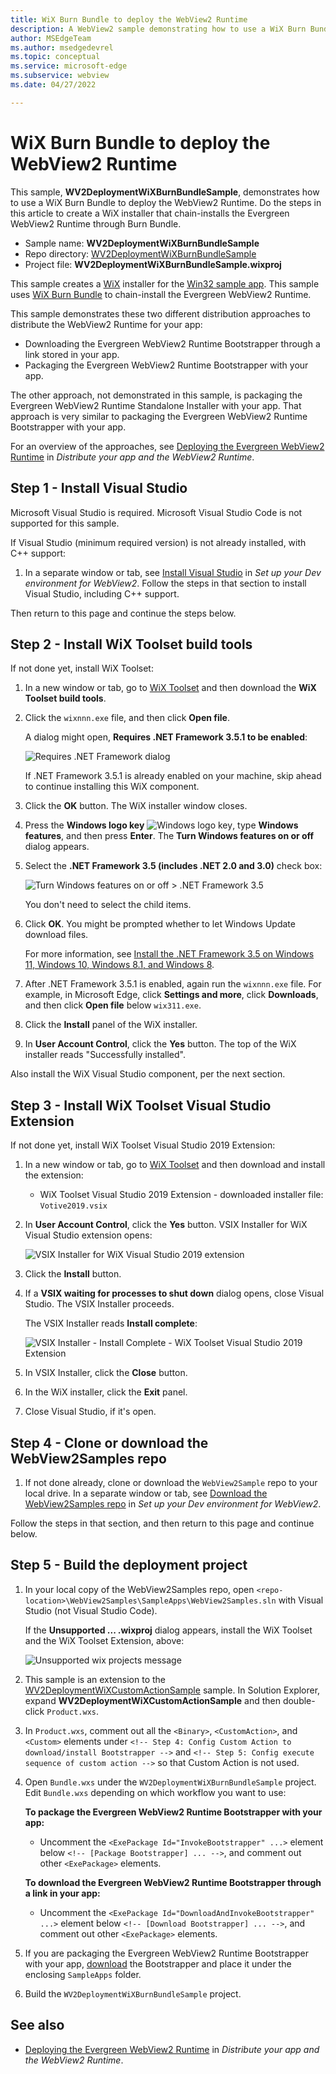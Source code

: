 ```yaml
---
title: WiX Burn Bundle to deploy the WebView2 Runtime
description: A WebView2 sample demonstrating how to use a WiX Burn Bundle to deploy the WebView2 Runtime.
author: MSEdgeTeam
ms.author: msedgedevrel
ms.topic: conceptual
ms.service: microsoft-edge
ms.subservice: webview
ms.date: 04/27/2022

---
```

# WiX Burn Bundle to deploy the WebView2 Runtime

This sample, **WV2DeploymentWiXBurnBundleSample**, demonstrates how to use a WiX Burn Bundle to deploy the WebView2 Runtime.  Do the steps in this article to create a WiX installer that chain-installs the Evergreen WebView2 Runtime through Burn Bundle.

*  Sample name: **WV2DeploymentWiXBurnBundleSample**
*  Repo directory: [WV2DeploymentWiXBurnBundleSample](https://github.com/MicrosoftEdge/WebView2Samples/tree/main/SampleApps/WV2DeploymentWiXBurnBundleSample)
*  Project file: **WV2DeploymentWiXBurnBundleSample.wixproj**

This sample creates a [WiX](https://wixtoolset.org/) installer for the [Win32 sample app](webview2apissample.md).  This sample uses [WiX Burn Bundle](https://wixtoolset.org/documentation/manual/v3/bundle/) to chain-install the Evergreen WebView2 Runtime.

<!-- todo: screenshot representing the success state -->

This sample demonstrates these two different distribution approaches to distribute the WebView2 Runtime for your app:
*  Downloading the Evergreen WebView2 Runtime Bootstrapper through a link stored in your app.
*  Packaging the Evergreen WebView2 Runtime Bootstrapper with your app.

The other approach, not demonstrated in this sample, is packaging the Evergreen WebView2 Runtime Standalone Installer with your app.  That approach is very similar to packaging the Evergreen WebView2 Runtime Bootstrapper with your app.

For an overview of the approaches, see [Deploying the Evergreen WebView2 Runtime](../concepts/distribution.md#deploying-the-evergreen-webview2-runtime) in _Distribute your app and the WebView2 Runtime_.


<!-- ====================================================================== -->
## Step 1 - Install Visual Studio

Microsoft Visual Studio is required.  Microsoft Visual Studio Code is not supported for this sample.

If Visual Studio (minimum required version) is not already installed, with C++ support:

1. In a separate window or tab, see [Install Visual Studio](../how-to/machine-setup.md#install-visual-studio) in _Set up your Dev environment for WebView2_.  Follow the steps in that section to install Visual Studio, including C++ support.

Then return to this page and continue the steps below.


<!-- ====================================================================== -->
## Step 2 - Install WiX Toolset build tools

If not done yet, install WiX Toolset:

<!-- todo: how to make "Unsupported" go away?  what to say about it?
If you haven't installed WiX tools, the WiX deployment projects in Solution Explorer are marked as "Unsupported":

![Review project changes > Unsupported > .wixproj](./wv2deploymentwixburnbundlesample-images/review-project-changes-unsupported-wix.png) -->

<!-- Installing WiX is covered in [WiX Burn Bundle to deploy the WebView2 Runtime](./wv2deploymentwixburnbundlesample.md) but it's a good idea to install them for this **WebView2APISample** solution so it's a complete coherent setup.  So, install them, as follows: -->

1. In a new window or tab, go to [WiX Toolset](https://wixtoolset.org/releases/) and then download the **WiX Toolset build tools**.

   <!-- finding: this would just be an extra, roundabout step: Or, in Visual Studio, select **Extensions > Manage Extensions**.  The **Manage Extensions** dialog opens.  In the **Search** box, enter **wix toolset**, click the **WiX Toolset Build Tools** card, and then click the **Download** button to open the above webpage:  ![Manage Extensions in Visual Studio to install WiX](vs2019-manage-extensions-wix.png) -->

1. Click the `wixnnn.exe` file, and then click **Open file**.

   A dialog might open, **Requires .NET Framework 3.5.1 to be enabled**:

   ![Requires .NET Framework dialog](./wv2deploymentwixburnbundlesample-images/wix-requires-dotnet-fwk-351.png)

   If .NET Framework 3.5.1 is already enabled on your machine, skip ahead to continue installing this WiX component.

1. Click the **OK** button.  The WiX installer window closes.

1. Press the **Windows logo key** ![Windows logo key](./wv2deploymentwixburnbundlesample-images/windows-keyboard-logo.png), type **Windows features**, and then press **Enter**.  The **Turn Windows features on or off** dialog appears.

1. Select the **.NET Framework 3.5 (includes .NET 2.0 and 3.0)** check box:

   ![Turn Windows features on or off > .NET Framework 3.5](./wv2deploymentwixburnbundlesample-images/turn-windows-features-on.png)

   You don't need to select the child items.

1. Click **OK**.  You might be prompted whether to let Windows Update download files.

   For more information, see [Install the .NET Framework 3.5 on Windows 11, Windows 10, Windows 8.1, and Windows 8](/dotnet/framework/install/dotnet-35-windows).

1. After .NET Framework 3.5.1 is enabled, again run the `wixnnn.exe` file.  For example, in Microsoft Edge, click **Settings and more**, click **Downloads**, and then click **Open file** below `wix311.exe`.

1. Click the **Install** panel of the WiX installer.

1. In **User Account Control**, click the **Yes** button.  The top of the WiX installer reads "Successfully installed".

Also install the WiX Visual Studio component, per the next section.


<!-- ====================================================================== -->
## Step 3 - Install WiX Toolset Visual Studio Extension

If not done yet, install WiX Toolset Visual Studio 2019 Extension:

1. In a new window or tab, go to [WiX Toolset](https://wixtoolset.org/releases/) and then download and install the extension:
   * WiX Toolset Visual Studio 2019 Extension - downloaded installer file: `Votive2019.vsix`
   <!--* WiX Toolset Visual Studio 2022 Extension - downloaded installer file: `Votive2022.vsix`-->

1. In **User Account Control**, click the **Yes** button.  VSIX Installer for WiX Visual Studio extension opens:

   ![VSIX Installer for WiX Visual Studio 2019 extension](./wv2deploymentwixburnbundlesample-images/vsix-installer-wix-vs-2019-ext.png)

   <!-- ![VSIX Installer for WiX Visual Studio 2022 extension](./wv2deploymentwixburnbundlesample-images/vsix-installer-wix-vs-2022-ext.png) -->

1. Click the **Install** button.

1. If a **VSIX waiting for processes to shut down** dialog opens, close Visual Studio.  The VSIX Installer proceeds.

   The VSIX Installer reads **Install complete**:

   ![VSIX Installer - Install Complete - WiX Toolset Visual Studio 2019 Extension](./wv2deploymentwixburnbundlesample-images/vsix-installer-wix-vs-2019-ext-complete.png)

   <!-- ![VSIX Installer - Install Complete - WiX Toolset Visual Studio 2022 Extension](./wv2deploymentwixburnbundlesample-images/vsix-installer-wix-vs-2022-ext-complete.png) -->
   <!--todo: delete the two above pngs after confirm end-to-end -->

1. In VSIX Installer, click the **Close** button.

1. In the WiX installer, click the **Exit** panel.

1. Close Visual Studio, if it's open.


<!-- ====================================================================== -->
## Step 4 - Clone or download the WebView2Samples repo

1. If not done already, clone or download the `WebView2Sample` repo to your local drive.  In a separate window or tab, see [Download the WebView2Samples repo](../how-to/machine-setup.md#download-the-webview2samples-repo) in _Set up your Dev environment for WebView2_.

Follow the steps in that section, and then return to this page and continue below.


<!-- ====================================================================== -->
## Step 5 - Build the deployment project

1. In your local copy of the WebView2Samples repo, open `<repo-location>\WebView2Samples\SampleApps\WebView2Samples.sln` with Visual Studio (not Visual Studio Code).

   If the **Unsupported ... .wixproj** dialog appears, install the WiX Toolset and the WiX Toolset Extension, above:

   ![Unsupported wix projects message](./wv2deploymentwixburnbundlesample-images/unsupported-review-project-dialog.png)

1. This sample is an extension to the [WV2DeploymentWiXCustomActionSample](./wv2deploymentwixcustomactionsample.md) sample.  In Solution Explorer, expand **WV2DeploymentWiXCustomActionSample** and then double-click `Product.wxs`.

1. In `Product.wxs`, comment out all the `<Binary>`, `<CustomAction>`, and `<Custom>` elements under `<!-- Step 4: Config Custom Action to download/install Bootstrapper -->` and `<!-- Step 5: Config execute sequence of custom action -->` so that Custom Action is not used.

1. Open `Bundle.wxs` under the `WV2DeploymentWiXBurnBundleSample` project.  Edit `Bundle.wxs` depending on which workflow you want to use:

   **To package the Evergreen WebView2 Runtime Bootstrapper with your app:**
   *  Uncomment the `<ExePackage Id="InvokeBootstrapper" ...>` element below `<!-- [Package Bootstrapper] ... -->`, and comment out other `<ExePackage>` elements.

   **To download the Evergreen WebView2 Runtime Bootstrapper through a link in your app:**
   *  Uncomment the `<ExePackage Id="DownloadAndInvokeBootstrapper" ...>` element below `<!-- [Download Bootstrapper] ... -->`, and comment out other `<ExePackage>` elements.

1. If you are packaging the Evergreen WebView2 Runtime Bootstrapper with your app, [download](https://developer.microsoft.com/microsoft-edge/webview2/) the Bootstrapper and place it under the enclosing `SampleApps` folder.

1. Build the `WV2DeploymentWiXBurnBundleSample` project.

<!-- TODO: describe the Done state; explain result: accomplished xyz.  you'll use this result to... distribute runtime with app.

## Next steps
-->


<!-- ====================================================================== -->
## See also

* [Deploying the Evergreen WebView2 Runtime](../concepts/distribution.md#deploying-the-evergreen-webview2-runtime) in _Distribute your app and the WebView2 Runtime_.
